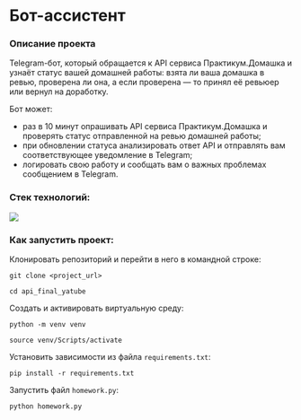 # Бот-ассистент

### Описание проекта

Telegram-бот, который обращается к API сервиса Практикум.Домашка и узнаёт статус вашей домашней работы: взята ли ваша домашка в ревью, проверена ли она, а если проверена — то принял её ревьюер или вернул на доработку.

Бот может:
- раз в 10 минут опрашивать API сервиса Практикум.Домашка и проверять статус отправленной на ревью домашней работы;
- при обновлении статуса анализировать ответ API и отправлять вам соответствующее уведомление в Telegram;
- логировать свою работу и сообщать вам о важных проблемах сообщением в Telegram.

### Стек технологий:
<div>
  <img src="https://img.shields.io/badge/python-3670A0?style=for-the-badge&logo=python&logoColor=ffdd54"/>
</div>

### Как запустить проект:

Клонировать репозиторий и перейти в него в командной строке:
```
git clone <project_url>
```
```
cd api_final_yatube
```

Создать и активировать виртуальную среду:
```
python -m venv venv
```
```
source venv/Scripts/activate
```

Установить зависимости из файла `requirements.txt`:
```
pip install -r requirements.txt
```

Запустить файл `homework.py`:
```
python homework.py
```
